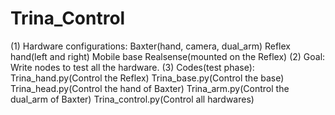 # Trina_Control  
(1) Hardware configurations:
Baxter(hand, camera, dual_arm)
Reflex hand(left and right)
Mobile base
Realsense(mounted on the Reflex)
(2) Goal:
Write nodes to test all the hardware.
(3) Codes(test phase):
Trina_hand.py(Control the Reflex)
Trina_base.py(Control the base)
Trina_head.py(Control the hand of Baxter)
Trina_arm.py(Control the dual_arm of Baxter)
Trina_control.py(Control all hardwares)
